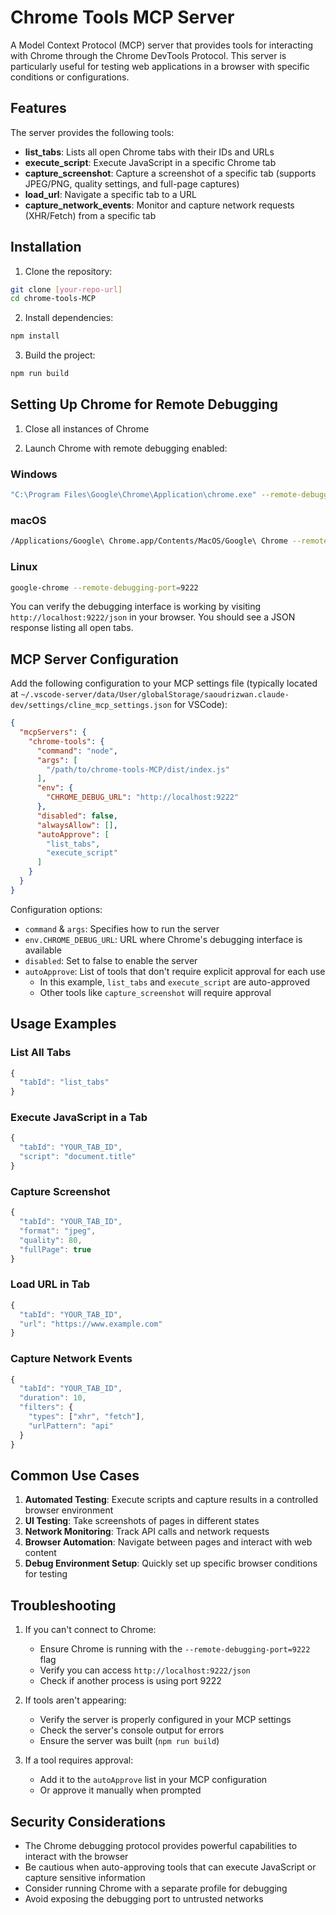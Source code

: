 # Chrome Tools MCP Server

A Model Context Protocol (MCP) server that provides tools for interacting with Chrome through the Chrome DevTools Protocol. This server is particularly useful for testing web applications in a browser with specific conditions or configurations.

## Features

The server provides the following tools:

- **list_tabs**: Lists all open Chrome tabs with their IDs and URLs
- **execute_script**: Execute JavaScript in a specific Chrome tab
- **capture_screenshot**: Capture a screenshot of a specific tab (supports JPEG/PNG, quality settings, and full-page captures)
- **load_url**: Navigate a specific tab to a URL
- **capture_network_events**: Monitor and capture network requests (XHR/Fetch) from a specific tab

## Installation

1. Clone the repository:
```bash
git clone [your-repo-url]
cd chrome-tools-MCP
```

2. Install dependencies:
```bash
npm install
```

3. Build the project:
```bash
npm run build
```

## Setting Up Chrome for Remote Debugging

1. Close all instances of Chrome

2. Launch Chrome with remote debugging enabled:

### Windows
```bash
"C:\Program Files\Google\Chrome\Application\chrome.exe" --remote-debugging-port=9222
```

### macOS
```bash
/Applications/Google\ Chrome.app/Contents/MacOS/Google\ Chrome --remote-debugging-port=9222
```

### Linux
```bash
google-chrome --remote-debugging-port=9222
```

You can verify the debugging interface is working by visiting `http://localhost:9222/json` in your browser. You should see a JSON response listing all open tabs.

## MCP Server Configuration

Add the following configuration to your MCP settings file (typically located at `~/.vscode-server/data/User/globalStorage/saoudrizwan.claude-dev/settings/cline_mcp_settings.json` for VSCode):

```json
{
  "mcpServers": {
    "chrome-tools": {
      "command": "node",
      "args": [
        "/path/to/chrome-tools-MCP/dist/index.js"
      ],
      "env": {
        "CHROME_DEBUG_URL": "http://localhost:9222"  
      },
      "disabled": false,
      "alwaysAllow": [],
      "autoApprove": [
        "list_tabs",
        "execute_script"
      ]
    }
  }
}
```

Configuration options:
- `command` & `args`: Specifies how to run the server
- `env.CHROME_DEBUG_URL`: URL where Chrome's debugging interface is available
- `disabled`: Set to false to enable the server
- `autoApprove`: List of tools that don't require explicit approval for each use
  - In this example, `list_tabs` and `execute_script` are auto-approved
  - Other tools like `capture_screenshot` will require approval

## Usage Examples

### List All Tabs
```javascript
{
  "tabId": "list_tabs"
}
```

### Execute JavaScript in a Tab
```javascript
{
  "tabId": "YOUR_TAB_ID",
  "script": "document.title"
}
```

### Capture Screenshot
```javascript
{
  "tabId": "YOUR_TAB_ID",
  "format": "jpeg",
  "quality": 80,
  "fullPage": true
}
```

### Load URL in Tab
```javascript
{
  "tabId": "YOUR_TAB_ID",
  "url": "https://www.example.com"
}
```

### Capture Network Events
```javascript
{
  "tabId": "YOUR_TAB_ID",
  "duration": 10,
  "filters": {
    "types": ["xhr", "fetch"],
    "urlPattern": "api"
  }
}
```

## Common Use Cases

1. **Automated Testing**: Execute scripts and capture results in a controlled browser environment
2. **UI Testing**: Take screenshots of pages in different states
3. **Network Monitoring**: Track API calls and network requests
4. **Browser Automation**: Navigate between pages and interact with web content
5. **Debug Environment Setup**: Quickly set up specific browser conditions for testing

## Troubleshooting

1. If you can't connect to Chrome:
   - Ensure Chrome is running with the `--remote-debugging-port=9222` flag
   - Verify you can access `http://localhost:9222/json`
   - Check if another process is using port 9222

2. If tools aren't appearing:
   - Verify the server is properly configured in your MCP settings
   - Check the server's console output for errors
   - Ensure the server was built (`npm run build`)

3. If a tool requires approval:
   - Add it to the `autoApprove` list in your MCP configuration
   - Or approve it manually when prompted

## Security Considerations

- The Chrome debugging protocol provides powerful capabilities to interact with the browser
- Be cautious when auto-approving tools that can execute JavaScript or capture sensitive information
- Consider running Chrome with a separate profile for debugging
- Avoid exposing the debugging port to untrusted networks
